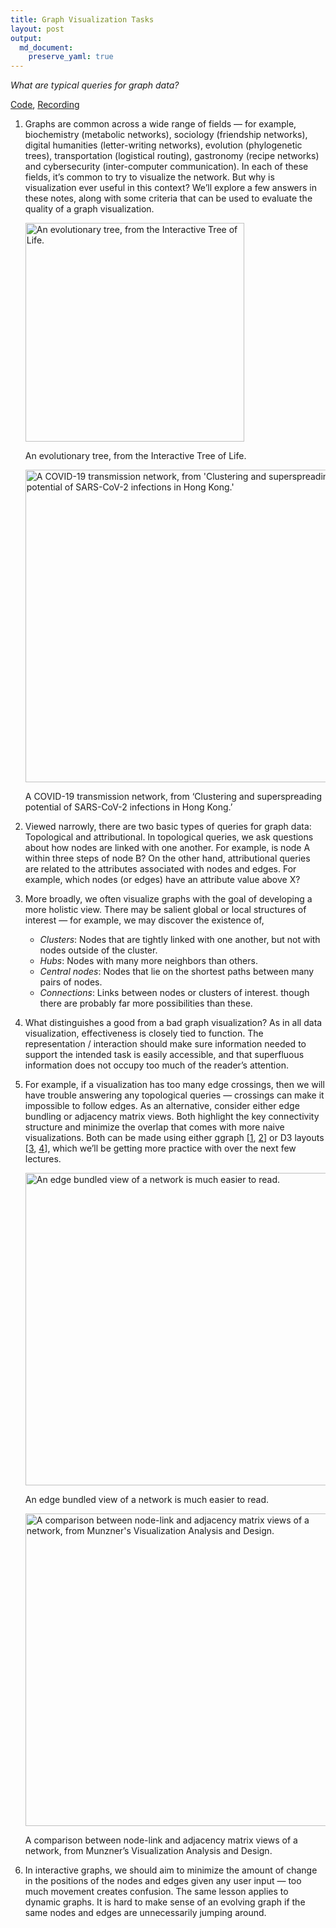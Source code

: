 ```yaml
---
title: Graph Visualization Tasks
layout: post
output:
  md_document:
    preserve_yaml: true
---
```


*What are typical queries for graph data?*

[Code](https://github.com/krisrs1128/stat679_code/blob/main/notes/week9-2.Rmd),
[Recording](https://mediaspace.wisc.edu/media/Week%209%20-%202%3A%20Graph%20Visualization%20Tasks/1_n5sq9x5d)

1.  Graphs are common across a wide range of fields — for example,
    biochemistry (metabolic networks), sociology (friendship networks),
    digital humanities (letter-writing networks), evolution
    (phylogenetic trees), transportation (logistical routing),
    gastronomy (recipe networks) and cybersecurity (inter-computer
    communication). In each of these fields, it’s common to try to
    visualize the network. But why is visualization ever useful in this
    context? We’ll explore a few answers in these notes, along with some
    criteria that can be used to evaluate the quality of a graph
    visualization.

    <img src="/stat679_notes/assets/week9-2/tree_of_life.png" alt="An evolutionary tree, from the Interactive Tree of Life." width="350" />
    <p class="caption">
    An evolutionary tree, from the Interactive Tree of Life.
    </p>

    <img src="/stat679_notes/assets/week9-2/covid-network.png" alt="A COVID-19 transmission network, from 'Clustering and superspreading potential of SARS-CoV-2 infections in Hong Kong.'" width="500" />
    <p class="caption">
    A COVID-19 transmission network, from ‘Clustering and superspreading
    potential of SARS-CoV-2 infections in Hong Kong.’
    </p>

2.  Viewed narrowly, there are two basic types of queries for graph
    data: Topological and attributional. In topological queries, we ask
    questions about how nodes are linked with one another. For example,
    is node A within three steps of node B? On the other hand,
    attributional queries are related to the attributes associated with
    nodes and edges. For example, which nodes (or edges) have an
    attribute value above X?

3.  More broadly, we often visualize graphs with the goal of developing
    a more holistic view. There may be salient global or local
    structures of interest — for example, we may discover the existence
    of,

    -   *Clusters*: Nodes that are tightly linked with one another, but
        not with nodes outside of the cluster.
    -   *Hubs*: Nodes with many more neighbors than others.
    -   *Central nodes*: Nodes that lie on the shortest paths between
        many pairs of nodes.
    -   *Connections*: Links between nodes or clusters of interest.
        though there are probably far more possibilities than these.

4.  What distinguishes a good from a bad graph visualization? As in all
    data visualization, effectiveness is closely tied to function. The
    representation / interaction should make sure information needed to
    support the intended task is easily accessible, and that superfluous
    information does not occupy too much of the reader’s attention.

5.  For example, if a visualization has too many edge crossings, then we
    will have trouble answering any topological queries — crossings can
    make it impossible to follow edges. As an alternative, consider
    either edge bundling or adjacency matrix views. Both highlight the
    key connectivity structure and minimize the overlap that comes with
    more naive visualizations. Both can be made using either ggraph
    \[[1](https://ggraph.data-imaginist.com/reference/geom_conn_bundle.html),
    [2](https://ggraph.data-imaginist.com/reference/geom_edge_tile.html)\]
    or D3 layouts
    \[[3](https://observablehq.com/@d3/hierarchical-edge-bundling),
    [4](https://observablehq.com/@fil/hello-reorder-js)\], which we’ll
    be getting more practice with over the next few lectures.

    <img src="/stat679_notes/assets/week9-2/bundle_compare.png" alt="An edge bundled view of a network is much easier to read." width="500" />
    <p class="caption">
    An edge bundled view of a network is much easier to read.
    </p>

    <img src="/stat679_notes/assets/week9-2/adjacency.png" alt="A comparison between node-link and adjacency matrix views of a network, from Munzner's Visualization Analysis and Design." width="500" />
    <p class="caption">
    A comparison between node-link and adjacency matrix views of a
    network, from Munzner’s Visualization Analysis and Design.
    </p>

6.  In interactive graphs, we should aim to minimize the amount of
    change in the positions of the nodes and edges given any user input
    — too much movement creates confusion. The same lesson applies to
    dynamic graphs. It is hard to make sense of an evolving graph if the
    same nodes and edges are unnecessarily jumping around.
